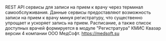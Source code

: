 REST API сервисы для записи на прием к врачу через терминал самообслуживания. Данные сервисы предоставляют возможность записи на прием к врачу минуя регистратуру, что существенно упрощает и ускоряет запись на прием. Расписание, а также список доступных врачей формируется в модуле "Регистратура" КМИС Квазар версии 4 компании ООО МедСофт. 
https://medsoft.su
